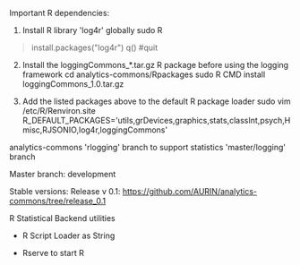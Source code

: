 
Important R dependencies:

1. Install R library 'log4r' globally
sudo R
> install.packages("log4r")
> q() #quit

2. Install the loggingCommons_*.tar.gz R package before using the logging framework
cd analytics-commons/Rpackages
sudo R CMD install loggingCommons_1.0.tar.gz

3. Add the listed packages above to the default R package loader
sudo vim /etc/R/Renviron.site
R_DEFAULT_PACKAGES='utils,grDevices,graphics,stats,classInt,psych,Hmisc,RJSONIO,log4r,loggingCommons'


analytics-commons 'rlogging' branch to support statistics 'master/logging' branch

Master branch: development

Stable versions:
Release v 0.1: https://github.com/AURIN/analytics-commons/tree/release_0.1

R Statistical Backend utilities

* R Script Loader as String

* Rserve to start R

